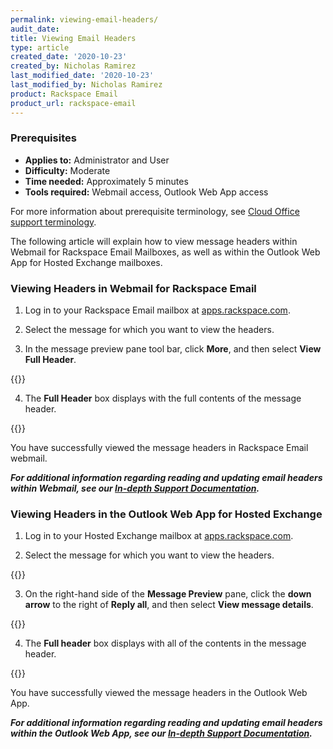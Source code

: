 ```yaml
---
permalink: viewing-email-headers/
audit_date:
title: Viewing Email Headers
type: article
created_date: '2020-10-23'
created_by: Nicholas Ramirez
last_modified_date: '2020-10-23'
last_modified_by: Nicholas Ramirez
product: Rackspace Email
product_url: rackspace-email
---
```



### Prerequisites 

- **Applies to:** Administrator and User
- **Difficulty:** Moderate
- **Time needed:** Approximately 5 minutes
- **Tools required:** Webmail access, Outlook Web App access

For more information about prerequisite terminology, see [Cloud Office support terminology](/how-to/cloud-office-support-terminology).

The following article will explain how to view message headers within Webmail for Rackspace Email Mailboxes, as well as within the Outlook Web App for Hosted Exchange mailboxes.


### Viewing Headers in Webmail for Rackspace Email


1. Log in to your Rackspace Email mailbox at [apps.rackspace.com](apps.rackspace.com).

2. Select the message for which you want to view the headers.

3. In the message preview pane tool bar, click **More**, and then select **View Full Header**.

{{<image src="view_full_header_rs.png" alt="" title="">}}

4. The **Full Header** box displays with the full contents of the message header.

{{<image src="full_header_rs.png" alt="" title="">}}

You have successfully viewed the message headers in Rackspace Email webmail.


***For additional information regarding reading and updating email headers within Webmail, see our [In-depth Support Documentation](https://docs.rackspace.com/support/how-to/view-and-read-rackspace-email-headers/).***


### Viewing Headers in the Outlook Web App for Hosted Exchange


1. Log in to your Hosted Exchange mailbox at [apps.rackspace.com](apps.rackspace.com).

2. Select the message for which you want to view the headers.

{{<image src="inbox_preview_hex.png" alt="" title="">}}

3. On the right-hand side of the **Message Preview** pane, click the **down arrow** to the right of **Reply all**, and then select **View message details**.

{{<image src="view_message_details_hex.png" alt="" title="">}}

4. The **Full header** box displays with all of the contents in the message header.

{{<image src="header_window_hex.png" alt="" title="">}}

You have successfully viewed the message headers in the Outlook Web App.


***For additional information regarding reading and updating email headers within the Outlook Web App, see our [In-depth Support Documentation](https://docs.rackspace.com/support/how-to/view-and-read-email-headers-in-owa).***
